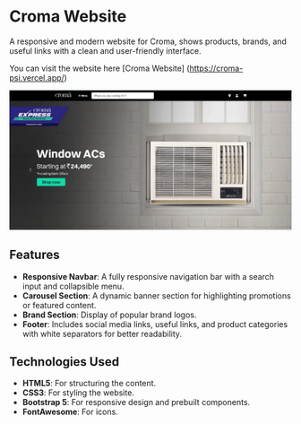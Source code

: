 # Croma Website

A responsive and modern website for Croma, shows products, brands, and useful links with a clean and user-friendly interface.

You can visit the website here [Croma Website] (https://croma-psi.vercel.app/)

![alt text](./assets/image.png)

## Features

- **Responsive Navbar**: A fully responsive navigation bar with a search input and collapsible menu.
- **Carousel Section**: A dynamic banner section for highlighting promotions or featured content.
- **Brand Section**: Display of popular brand logos.
- **Footer**: Includes social media links, useful links, and product categories with white separators for better readability.

## Technologies Used

- **HTML5**: For structuring the content.
- **CSS3**: For styling the website.
- **Bootstrap 5**: For responsive design and prebuilt components.
- **FontAwesome**: For icons.

